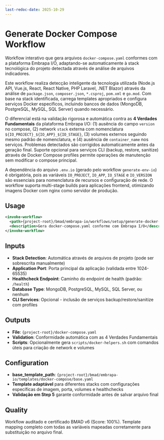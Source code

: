 ```yaml
---
last-redoc-date: 2025-10-29
---
```


# Generate Docker Compose Workflow

Workflow interativo que gera arquivos `docker-compose.yaml` conformes com a plataforma Embrapa I/O, adaptando-se automaticamente à stack tecnológica do projeto detectada através de análise de arquivos indicadores.

Este workflow realiza detecção inteligente da tecnologia utilizada (Node.js API, Vue.js, React, React Native, PHP Laravel, .NET Blazor) através da análise de `package.json`, `composer.json`, `*.csproj`, `pom.xml` e `go.mod`. Com base na stack identificada, carrega templates apropriados e configura serviços Docker específicos, incluindo bancos de dados (MongoDB, PostgreSQL, MySQL, SQL Server) quando necessário.

O diferencial está na validação rigorosa e automática contra as **4 Verdades Fundamentais** da plataforma Embrapa I/O: (1) ausência do campo `version` no compose, (2) network `stack` externa com nomenclatura `${IO_PROJECT}_${IO_APP}_${IO_STAGE}`, (3) volumes externos seguindo mesmo padrão de nomenclatura, e (4) ausência de `container_name` nos serviços. Problemas detectados são corrigidos automaticamente antes da geração final. Suporte opcional para serviços CLI (backup, restore, sanitize) através de Docker Compose profiles permite operações de manutenção sem modificar o compose principal.

A dependência do arquivo `.env.io` (gerado pelo workflow `generate-env-io`) é obrigatória, pois as variáveis `IO_PROJECT`, `IO_APP`, `IO_STAGE` e `IO_VERSION` são essenciais para nomenclatura de recursos e configuração de rede. O workflow suporta multi-stage builds para aplicações frontend, otimizando imagens Docker com nginx como servidor de produção.

## Usage

```xml
<invoke-workflow>
  <path>{project-root}/bmad/embrapa-io/workflows/setup/generate-docker-compose/workflow.yaml</path>
  <description>Gera docker-compose.yaml conforme com Embrapa I/O</description>
</invoke-workflow>
```

## Inputs

- **Stack Detection**: Automática através de arquivos de projeto (pode ser sobrescrita manualmente)
- **Application Port**: Porta principal da aplicação (validada entre 1024-65535)
- **Healthcheck Endpoint**: Caminho do endpoint de health (padrão: `/health`)
- **Database Type**: MongoDB, PostgreSQL, MySQL, SQL Server, ou nenhum
- **CLI Services**: Opcional - inclusão de serviços backup/restore/sanitize com profiles

## Outputs

- **File**: `{project-root}/docker-compose.yaml`
- **Validation**: Conformidade automática com as 4 Verdades Fundamentais
- **Scripts**: Opcionalmente gera `scripts/docker-helpers.sh` com comandos úteis para criação de network e volumes

## Configuration

- **base_template_path**: `{project-root}/bmad/embrapa-io/templates/docker-compose/base.yaml`
- **Template adaptável** para diferentes stacks com configurações específicas de imagem, porta, volumes e healthchecks
- **Validação em Step 5** garante conformidade antes de salvar arquivo final

## Quality

Workflow auditado e certificado BMAD v6 (Score: 100%). Template mapping completo com todas as variáveis mapeadas corretamente para substituição no arquivo final.

